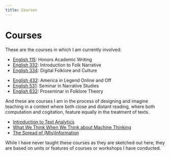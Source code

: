 ```yaml
---
title: Courses
---
```


# Courses

These are the courses in which I am currently involved:

* [English 115](115/index.md): Honors Academic Writing
* [English 332](332/index.md): Introduction to Folk Narrative
* [English 334](334/index.md): Digital Folklore and Culture
<!-- * [English 335](courses/335/index.md): Louisiana Folklore -->
* [English 432](432/index.md): America in Legend Online and Off
* [English 531](531/index.md): Seminar in Narrative Studies
* [English 632](632/index.md): Proseminar in Folklore Theory

And these are courses I am in the process of designing and imagine teaching in a context where both close and distant reading, where both computation and cogitation, feature equally in the treatment of texts.

* [Introduction to Text Analytics](c200/index.md)
* [What We Think When We Think about Machine Thinking](c300/index.md)
* [The Spread of (Mis)Information](c400/index.md)

While I have never taught these courses as they are sketched out here, they are based on units or features of courses or workshops I have conducted.